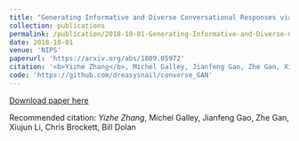 ```yaml
---
title: "Generating Informative and Diverse Conversational Responses via Adversarial Information Maximization."
collection: publications
permalink: /publication/2018-10-01-Generating-Informative-and-Diverse-Conversational-Responses-via-Adversarial-Information-Maximization
date: 2018-10-01
venue: 'NIPS'
paperurl: 'https://arxiv.org/abs/1809.05972'
citation: '<b>Yizhe Zhang</b>, Michel Galley, Jianfeng Gao, Zhe Gan, Xiujun Li, Chris Brockett, Bill Dolan'
code: 'https://github.com/dreasysnail/converse_GAN'
---
```


[Download paper here](https://arxiv.org/abs/1809.05972)

Recommended citation: *Yizhe Zhang*, Michel Galley, Jianfeng Gao, Zhe Gan, Xiujun Li, Chris Brockett, Bill Dolan
